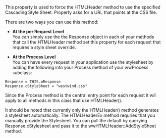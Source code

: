 ﻿This property is used to force the HTMLHeader method to use the specified Cascading Style Sheet. Property asks for a URL that points at the CSS file.

There are two ways you can use this method:

* **At the per Request Level**  
You can simply use the the Response object in each of your methods that call the HTMLHeader method set this property for each request that requires a style sheet override.

* **At the Process Level**  
You can have every request in your application use the stylesheet by adding the following into your Process method of your wwProcess subclass:
```foxpro
Response = THIS.oResponse
Response.cStyleSheet = "westwind.css"
```

Since the Process method is the central entry point for each request it will apply to all methods in this class that use HTMLHeader().

It should be noted that currently only the HTMLHeader() method generates a stylesheet automatically. The HTMLHeaderEx method requries that you manually provide the Stylesheet. You can pull the default by querying Response.cStylesheet and pass it to the wwHTMLHeader::AddStyleSheet method.